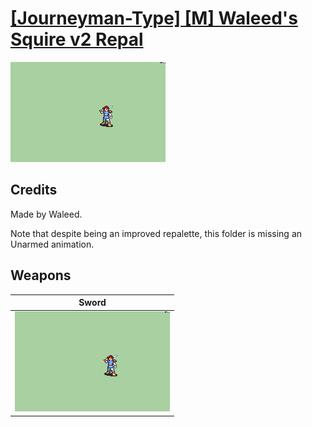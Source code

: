 # [\[Journeyman-Type\] \[M\] Waleed's Squire v2 Repal](./)
 

<img src="./1.%20Sword/Sword_000.png" alt="[Journeyman-Type] [M] Waleed's Squire v2 Repal standing" />

## Credits

Made by Waleed.

Note that despite being an improved repalette, this folder is missing an Unarmed animation.

## Weapons
 

|Sword |
|  :---: |
| <img alt="Sword animation" src="./1.%20Sword/Sword.gif" /> |
